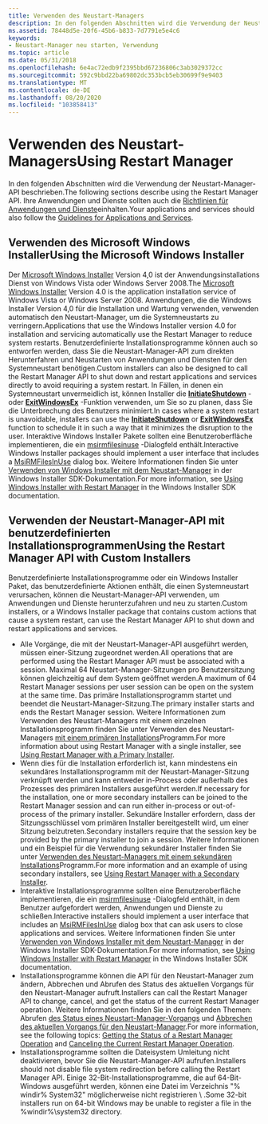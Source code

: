 ```yaml
---
title: Verwenden des Neustart-Managers
description: In den folgenden Abschnitten wird die Verwendung der Neustart-Manager-API beschrieben.
ms.assetid: 78448d5e-20f6-45b6-b833-7d7791e5e4c6
keywords:
- Neustart-Manager neu starten, Verwendung
ms.topic: article
ms.date: 05/31/2018
ms.openlocfilehash: 6e4ac72edb9f2395bbd67236806c3ab3029372cc
ms.sourcegitcommit: 592c9bbd22ba69802dc353bcb5eb30699f9e9403
ms.translationtype: MT
ms.contentlocale: de-DE
ms.lasthandoff: 08/20/2020
ms.locfileid: "103858413"
---
```

# <a name="using-restart-manager"></a><span data-ttu-id="349cd-104">Verwenden des Neustart-Managers</span><span class="sxs-lookup"><span data-stu-id="349cd-104">Using Restart Manager</span></span>

<span data-ttu-id="349cd-105">In den folgenden Abschnitten wird die Verwendung der Neustart-Manager-API beschrieben.</span><span class="sxs-lookup"><span data-stu-id="349cd-105">The following sections describe using the Restart Manager API.</span></span> <span data-ttu-id="349cd-106">Ihre Anwendungen und Dienste sollten auch die [Richtlinien für Anwendungen und Dienste](guidelines-for-applications-and-services.md)einhalten.</span><span class="sxs-lookup"><span data-stu-id="349cd-106">Your applications and services should also follow the [Guidelines for Applications and Services](guidelines-for-applications-and-services.md).</span></span>

## <a name="using-the-microsoft-windows-installer"></a><span data-ttu-id="349cd-107">Verwenden des Microsoft Windows Installer</span><span class="sxs-lookup"><span data-stu-id="349cd-107">Using the Microsoft Windows Installer</span></span>

<span data-ttu-id="349cd-108">Der [Microsoft Windows Installer](/windows/desktop/Msi/windows-installer-portal) Version 4,0 ist der Anwendungsinstallations Dienst von Windows Vista oder Windows Server 2008.</span><span class="sxs-lookup"><span data-stu-id="349cd-108">The [Microsoft Windows Installer](/windows/desktop/Msi/windows-installer-portal) Version 4.0 is the application installation service of Windows Vista or Windows Server 2008.</span></span> <span data-ttu-id="349cd-109">Anwendungen, die die Windows Installer Version 4,0 für die Installation und Wartung verwenden, verwenden automatisch den Neustart-Manager, um die Systemneustarts zu verringern.</span><span class="sxs-lookup"><span data-stu-id="349cd-109">Applications that use the Windows Installer version 4.0 for installation and servicing automatically use the Restart Manager to reduce system restarts.</span></span> <span data-ttu-id="349cd-110">Benutzerdefinierte Installationsprogramme können auch so entworfen werden, dass Sie die Neustart-Manager-API zum direkten Herunterfahren und Neustarten von Anwendungen und Diensten für den Systemneustart benötigen.</span><span class="sxs-lookup"><span data-stu-id="349cd-110">Custom installers can also be designed to call the Restart Manager API to shut down and restart applications and services directly to avoid requiring a system restart.</span></span> <span data-ttu-id="349cd-111">In Fällen, in denen ein Systemneustart unvermeidlich ist, können Installer die [**InitiateShutdown**](/windows/desktop/api/winreg/nf-winreg-initiateshutdowna) -oder [**ExitWindowsEx**](/windows/desktop/api/winuser/nf-winuser-exitwindowsex) -Funktion verwenden, um Sie so zu planen, dass Sie die Unterbrechung des Benutzers minimiert.</span><span class="sxs-lookup"><span data-stu-id="349cd-111">In cases where a system restart is unavoidable, installers can use the [**InitiateShutdown**](/windows/desktop/api/winreg/nf-winreg-initiateshutdowna) or [**ExitWindowsEx**](/windows/desktop/api/winuser/nf-winuser-exitwindowsex) function to schedule it in such a way that it minimizes the disruption to the user.</span></span> <span data-ttu-id="349cd-112">Interaktive Windows Installer Pakete sollten eine Benutzeroberfläche implementieren, die ein [msirmfilesinuse](/windows/desktop/Msi/msirmfilesinuse-dialog) -Dialogfeld enthält.</span><span class="sxs-lookup"><span data-stu-id="349cd-112">Interactive Windows Installer packages should implement a user interface that includes a [MsiRMFilesInUse](/windows/desktop/Msi/msirmfilesinuse-dialog) dialog box.</span></span> <span data-ttu-id="349cd-113">Weitere Informationen finden Sie unter [Verwenden von Windows Installer mit dem Neustart-Manager](/windows/desktop/Msi/using-windows-installer-with-restart-manager) in der Windows Installer SDK-Dokumentation.</span><span class="sxs-lookup"><span data-stu-id="349cd-113">For more information, see [Using Windows Installer with Restart Manager](/windows/desktop/Msi/using-windows-installer-with-restart-manager) in the Windows Installer SDK documentation.</span></span>

## <a name="using-the-restart-manager-api-with-custom-installers"></a><span data-ttu-id="349cd-114">Verwenden der Neustart-Manager-API mit benutzerdefinierten Installationsprogrammen</span><span class="sxs-lookup"><span data-stu-id="349cd-114">Using the Restart Manager API with Custom Installers</span></span>

<span data-ttu-id="349cd-115">Benutzerdefinierte Installationsprogramme oder ein Windows Installer Paket, das benutzerdefinierte Aktionen enthält, die einen Systemneustart verursachen, können die Neustart-Manager-API verwenden, um Anwendungen und Dienste herunterzufahren und neu zu starten.</span><span class="sxs-lookup"><span data-stu-id="349cd-115">Custom installers, or a Windows Installer package that contains custom actions that cause a system restart, can use the Restart Manager API to shut down and restart applications and services.</span></span>

-   <span data-ttu-id="349cd-116">Alle Vorgänge, die mit der Neustart-Manager-API ausgeführt werden, müssen einer-Sitzung zugeordnet werden.</span><span class="sxs-lookup"><span data-stu-id="349cd-116">All operations that are performed using the Restart Manager API must be associated with a session.</span></span> <span data-ttu-id="349cd-117">Maximal 64 Neustart-Manager-Sitzungen pro Benutzersitzung können gleichzeitig auf dem System geöffnet werden.</span><span class="sxs-lookup"><span data-stu-id="349cd-117">A maximum of 64 Restart Manager sessions per user session can be open on the system at the same time.</span></span> <span data-ttu-id="349cd-118">Das primäre Installationsprogramm startet und beendet die Neustart-Manager-Sitzung.</span><span class="sxs-lookup"><span data-stu-id="349cd-118">The primary installer starts and ends the Restart Manager session.</span></span> <span data-ttu-id="349cd-119">Weitere Informationen zum Verwenden des Neustart-Managers mit einem einzelnen Installationsprogramm finden Sie unter Verwenden des Neustart-Managers [mit einem primären Installations](using-restart-manager-with-a-primary-installer.md)Programm.</span><span class="sxs-lookup"><span data-stu-id="349cd-119">For more information about using Restart Manager with a single installer, see [Using Restart Manager with a Primary Installer](using-restart-manager-with-a-primary-installer.md).</span></span>
-   <span data-ttu-id="349cd-120">Wenn dies für die Installation erforderlich ist, kann mindestens ein sekundäres Installationsprogramm mit der Neustart-Manager-Sitzung verknüpft werden und kann entweder in-Process oder außerhalb des Prozesses des primären Installers ausgeführt werden.</span><span class="sxs-lookup"><span data-stu-id="349cd-120">If necessary for the installation, one or more secondary installers can be joined to the Restart Manager session and can run either in-process or out-of-process of the primary installer.</span></span> <span data-ttu-id="349cd-121">Sekundäre Installer erfordern, dass der Sitzungsschlüssel vom primären Installer bereitgestellt wird, um einer Sitzung beizutreten.</span><span class="sxs-lookup"><span data-stu-id="349cd-121">Secondary installers require that the session key be provided by the primary installer to join a session.</span></span> <span data-ttu-id="349cd-122">Weitere Informationen und ein Beispiel für die Verwendung sekundärer Installer finden Sie unter [Verwenden des Neustart-Managers mit einem sekundären Installations](using-restart-manager-with-a-secondary-installer.md)Programm.</span><span class="sxs-lookup"><span data-stu-id="349cd-122">For more information and an example of using secondary installers, see [Using Restart Manager with a Secondary Installer](using-restart-manager-with-a-secondary-installer.md).</span></span>
-   <span data-ttu-id="349cd-123">Interaktive Installationsprogramme sollten eine Benutzeroberfläche implementieren, die ein [msirmfilesinuse](/windows/desktop/Msi/msirmfilesinuse-dialog) -Dialogfeld enthält, in dem Benutzer aufgefordert werden, Anwendungen und Dienste zu schließen.</span><span class="sxs-lookup"><span data-stu-id="349cd-123">Interactive installers should implement a user interface that includes an [MsiRMFilesInUse](/windows/desktop/Msi/msirmfilesinuse-dialog) dialog box that can ask users to close applications and services.</span></span> <span data-ttu-id="349cd-124">Weitere Informationen finden Sie unter [Verwenden von Windows Installer mit dem Neustart-Manager](/windows/desktop/Msi/using-windows-installer-with-restart-manager) in der Windows Installer SDK-Dokumentation.</span><span class="sxs-lookup"><span data-stu-id="349cd-124">For more information, see [Using Windows Installer with Restart Manager](/windows/desktop/Msi/using-windows-installer-with-restart-manager) in the Windows Installer SDK documentation.</span></span>
-   <span data-ttu-id="349cd-125">Installationsprogramme können die API für den Neustart-Manager zum ändern, Abbrechen und Abrufen des Status des aktuellen Vorgangs für den Neustart-Manager aufruft.</span><span class="sxs-lookup"><span data-stu-id="349cd-125">Installers can call the Restart Manager API to change, cancel, and get the status of the current Restart Manager operation.</span></span> <span data-ttu-id="349cd-126">Weitere Informationen finden Sie in den folgenden Themen: Abrufen [des Status eines Neustart-Manager-Vorgangs](getting-the-status-of-a-restart-manager-operation.md) und [Abbrechen des aktuellen Vorgangs für den Neustart-Manager](canceling-the-current-restart-manager-operation.md).</span><span class="sxs-lookup"><span data-stu-id="349cd-126">For more information, see the following topics: [Getting the Status of a Restart Manager Operation](getting-the-status-of-a-restart-manager-operation.md) and [Canceling the Current Restart Manager Operation](canceling-the-current-restart-manager-operation.md).</span></span>
-   <span data-ttu-id="349cd-127">Installationsprogramme sollten die Dateisystem Umleitung nicht deaktivieren, bevor Sie die Neustart-Manager-API aufrufen.</span><span class="sxs-lookup"><span data-stu-id="349cd-127">Installers should not disable file system redirection before calling the Restart Manager API.</span></span> <span data-ttu-id="349cd-128">Einige 32-Bit-Installationsprogramme, die auf 64-Bit-Windows ausgeführt werden, können eine Datei im Verzeichnis "% windir% System32" möglicherweise nicht registrieren \\ .</span><span class="sxs-lookup"><span data-stu-id="349cd-128">Some 32-bit installers run on 64-bit Windows may be unable to register a file in the %windir%\\system32 directory.</span></span>

 

 